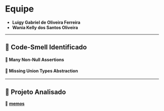 # Equipe
- **Luigy Gabriel de Oliveira Ferreira**  
- **Wania Kelly dos Santos Oliveira**  

---

## 📌 Code-Smell Identificado  
#### 🔹 Many Non-Null Assertions  
#### 🔹 Missing Union Types Abstraction  

---

## 📌 Projeto Analisado  
🔗 **[memos](https://github.com/usememos/memos)**

